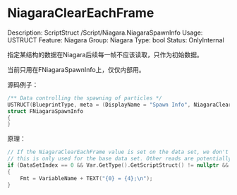 # NiagaraClearEachFrame

Description: ScriptStruct /Script/Niagara.NiagaraSpawnInfo
Usage: USTRUCT
Feature: Niagara
Group: Niagara
Type: bool
Status: OnlyInternal

指定某结构的数据在Niagara后续每一帧不应该读取，只作为初始数据。

当前只用在FNiagaraSpawnInfo上，仅仅内部用。

源码例子：

```cpp
/** Data controlling the spawning of particles */
USTRUCT(BlueprintType, meta = (DisplayName = "Spawn Info", NiagaraClearEachFrame = "true"))
struct FNiagaraSpawnInfo
{
}
```

原理：

```cpp
// If the NiagaraClearEachFrame value is set on the data set, we don't bother reading it in each frame as we know that it is is invalid. However,
// this is only used for the base data set. Other reads are potentially from events and are therefore perfectly valid.
if (DataSetIndex == 0 && Var.GetType().GetScriptStruct() != nullptr && Var.GetType().GetScriptStruct()->GetMetaData(TEXT("NiagaraClearEachFrame")).Equals(TEXT("true"), ESearchCase::IgnoreCase))
{
	Fmt = VariableName + TEXT("{0} = {4};\n");
}
```